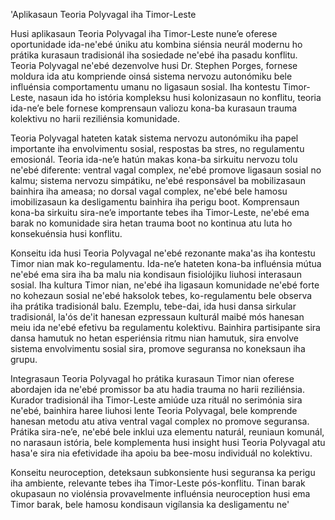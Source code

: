 'Aplikasaun Teoria Polyvagal iha Timor-Leste

Husi aplikasaun Teoria Polyvagal iha Timor-Leste nune’e oferese oportunidade ida-ne'ebé úniku atu kombina siénsia neurál modernu ho prátika kurasaun tradisionál iha sosiedade ne'ebé iha pasadu konflitu. Teoria Polyvagal ne'ebé dezenvolve husi Dr. Stephen Porges, fornese moldura ida atu kompriende oinsá sistema nervozu autonómiku bele influénsia comportamentu umanu no ligasaun sosial. Iha kontestu Timor-Leste, nasaun ida ho istória kompleksu husi kolonizasaun no konflitu, teoria ida-ne’e bele fornese komprensaun valiozu kona-ba kurasaun trauma kolektivu no harii reziliénsia komunidade.

Teoria Polyvagal hateten katak sistema nervozu autonómiku iha papel importante iha envolvimentu sosial, respostas ba stres, no regulamentu emosionál. Teoria ida-ne’e hatún makas kona-ba sirkuitu nervozu tolu ne'ebé diferente: ventral vagal complex, ne'ebé promove ligasaun sosial no kalmu; sistema nervozu simpátiku, ne'ebé responsável ba mobilizasaun bainhira iha ameasa; no dorsal vagal complex, ne'ebé bele hamosu imobilizasaun ka desligamentu bainhira iha perigu boot. Komprensaun kona-ba sirkuitu sira-ne’e importante tebes iha Timor-Leste, ne'ebé ema barak no komunidade sira hetan trauma boot no kontinua atu luta ho konsekuénsia husi konflitu.

Konseitu ida husi Teoria Polyvagal ne'ebé rezonante maka'as iha kontestu Timor nian mak ko-regulamentu. Ida-ne’e hateten kona-ba influénsia mútua ne'ebé ema sira iha ba malu nia kondisaun fisiolójiku liuhosi interasaun sosial. Iha kultura Timor nian, ne'ebé iha ligasaun komunidade ne'ebé forte no kohezaun sosial ne'ebé haksolok tebes, ko-regulamentu bele observa iha prátika tradisionál balu. Ezemplu, tebe-dai, ida husi dansa sirkular tradisionál, la'ós de'it hanesan ezpressaun kulturál maibé mós hanesan meiu ida ne'ebé efetivu ba regulamentu kolektivu. Bainhira partisipante sira dansa hamutuk no hetan esperiénsia ritmu nian hamutuk, sira envolve sistema envolvimentu sosial sira, promove seguransa no koneksaun iha grupu.

Integrasaun Teoria Polyvagal ho prátika kurasaun Timor nian oferese abordajen ida ne'ebé promissor ba atu hadia trauma no harii reziliénsia. Kurador tradisionál iha Timor-Leste amiúde uza rituál no serimónia sira ne'ebé, bainhira haree liuhosi lente Teoria Polyvagal, bele komprende hanesan metodu atu ativa ventral vagal complex no promove seguransa. Prátika sira-ne’e, ne'ebé bele inklui uza elementu naturál, reuniaun komunál, no narasaun istória, bele komplementa husi insight husi Teoria Polyvagal atu hasa'e sira nia efetividade iha apoiu ba bee-mosu individuál no kolektivu.

Konseitu neuroception, deteksaun subkonsiente husi seguransa ka perigu iha ambiente, relevante tebes iha Timor-Leste pós-konflitu. Tinan barak okupasaun no violénsia provavelmente influénsia neuroception husi ema Timor barak, bele hamosu kondisaun vigílansia ka desligamentu ne'